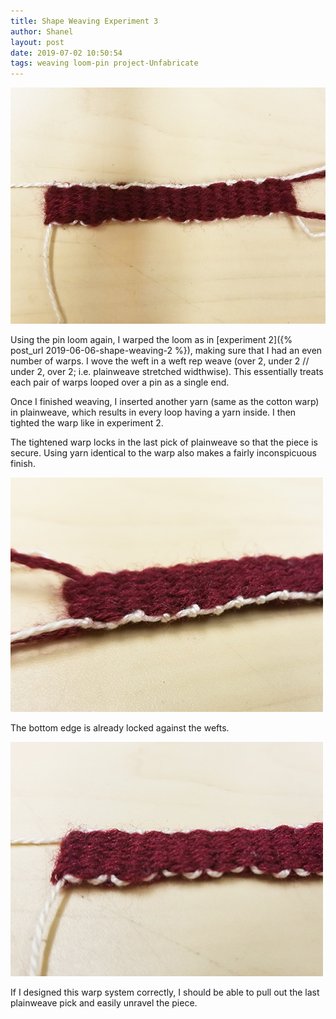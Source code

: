 ```yaml
---
title: Shape Weaving Experiment 3
author: Shanel
layout: post
date: 2019-07-02 10:50:54
tags: weaving loom-pin project-Unfabricate
---
```


![Woven rectangle using a double continuous warp](/assets/img/shapeweaving3_1.jpg)

Using the pin loom again, I warped the loom as in [experiment 2]({% post_url 2019-06-06-shape-weaving-2 %}), making sure that I had an even number of warps. I wove the weft in a weft rep weave (over 2, under 2 // under 2, over 2; i.e. plainweave stretched widthwise). This essentially treats each pair of warps looped over a pin as a single end.

Once I finished weaving, I inserted another yarn (same as the cotton warp) in plainweave, which results in every loop having a yarn inside. I then tighted the warp like in experiment 2.

The tightened warp locks in the last pick of plainweave so that the piece is secure. Using yarn identical to the warp also makes a fairly inconspicuous finish.

![Top edge of the woven rectangle, showing last plainweave pick](/assets/img/shapeweaving3_1top.jpg)

The bottom edge is already locked against the wefts. 

![Bottom edge of the woven rectangle, showing tightened loops of warp](/assets/img/shapeweaving3_1bottom.jpg)

If I designed this warp system correctly, I should be able to pull out the last plainweave pick and easily unravel the piece.
